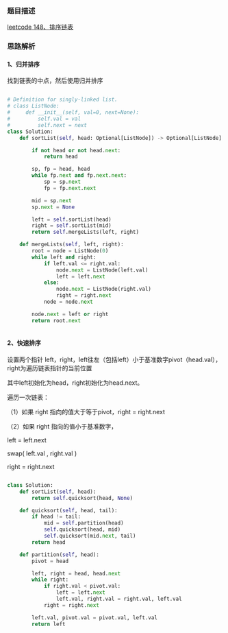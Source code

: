 ### 题目描述

[leetcode 148、排序链表](https://leetcode-cn.com/problems/sort-list/submissions/)

### 思路解析

#### 1、归并排序

找到链表的中点，然后使用归并排序

```python

# Definition for singly-linked list.
# class ListNode:
#     def __init__(self, val=0, next=None):
#         self.val = val
#         self.next = next
class Solution:
    def sortList(self, head: Optional[ListNode]) -> Optional[ListNode]:

        if not head or not head.next:
            return head

        sp, fp = head, head
        while fp.next and fp.next.next:
            sp = sp.next
            fp = fp.next.next

        mid = sp.next
        sp.next = None

        left = self.sortList(head)
        right = self.sortList(mid)
        return self.mergeLists(left, right)

    def mergeLists(self, left, right):
        root = node = ListNode(0)
        while left and right:
            if left.val <= right.val:
                node.next = ListNode(left.val)
                left = left.next
            else:
                node.next = ListNode(right.val)
                right = right.next
            node = node.next

        node.next = left or right
        return root.next



```

#### 2、快速排序

设置两个指针 left，right，left往左（包括left）小于基准数字pivot（head.val），right为遍历链表指针的当前位置

其中left初始化为head，right初始化为head.next。 

遍历一次链表：

（1）如果 right 指向的值大于等于pivot，right = right.next

（2）如果 right 指向的值小于基准数字，

left = left.next

swap( left.val , right.val )

right = right.next

```python

class Solution:
    def sortList(self, head):
        return self.quicksort(head, None)

    def quicksort(self, head, tail):
        if head != tail:
            mid = self.partition(head)
            self.quicksort(head, mid)
            self.quicksort(mid.next, tail)
        return head

    def partition(self, head):
        pivot = head

        left, right = head, head.next
        while right:
            if right.val < pivot.val:
                left = left.next
                left.val, right.val = right.val, left.val
            right = right.next

        left.val, pivot.val = pivot.val, left.val
        return left


```
